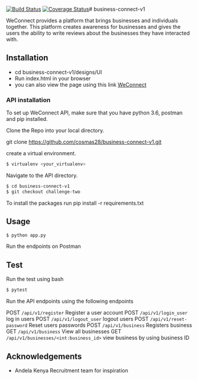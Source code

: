 [![Build Status](https://travis-ci.org/cosmas28/business-connect-v1.svg?branch=challenge-two)](https://travis-ci.org/cosmas28/business-connect-v1)
[![Coverage Status](https://coveralls.io/repos/github/cosmas28/business-connect-v1/badge.svg?branch=masterchallenge-two)](https://coveralls.io/github/cosmas28/business-connect-v1?challenge-two)# business-connect-v1

WeConnect provides a platform that brings businesses and individuals together.
This platform creates awareness for businesses and gives the users the ability
to write reviews about the businesses they have interacted with.

## Installation

* cd business-connect-v1/designs/UI
* Run index.html in your browser
* you can also view the page using this link [WeConnect](https://cosmas28.github.io/business-connect-v1/designs/UI/)

### API installation
To set up WeConnect API, make sure that you have python 3.6, postman and pip installed.

Clone the Repo into your local directory.

git clone https://github.com/cosmas28/business-connect-v1.git

create a virtual environment.

```bash
$ virtualenv <your_virtualenv>
```

Navigate to the API directory.

```bash
$ cd business-connect-v1
$ git checkout challenge-two
```

To install the packages run pip install -r requirements.txt

## Usage

```bash
$ python app.py
```

Run the endpoints on Postman

## Test

Run the test using bash
```bash
$ pytest
```

Run the API endpoints using the following endpoints

POST `/api/v1/register` Register a user account
POST `/api/v1/login_user` log in users
POST `/api/v1/logout_user` logout users
POST `/api/v1/reset-password` Reset users passwords
POST `/api/v1/business` Registers business
GET `/api/v1/business` View all businesses
GET `/api/v1/businesses/<int:business_id>` view business by using business ID

## Acknowledgements
* Andela Kenya Recruitment team for inspiration
